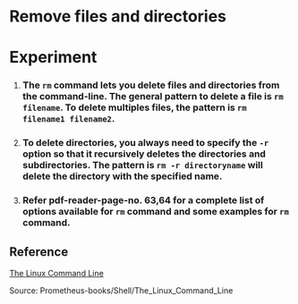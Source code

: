 # **Remove files and directories**

# **Experiment**

1. ### The `rm` command lets you delete files and directories from the command-line. The general pattern to delete a file is `rm filename`. To delete multiples files, the pattern is `rm filename1 filename2`. 

2. ### To delete directories, you always need to specify the `-r` option so that it recursively deletes the directories and subdirectories. The pattern is `rm -r directoryname` will delete the directory with the specified name. 

3. ### Refer pdf-reader-page-no. 63,64 for a complete list of **options** available for `rm` command and some examples for `rm` command. 

## **Reference**

[The Linux Command Line]()

Source: Prometheus-books/Shell/The_Linux_Command_Line

